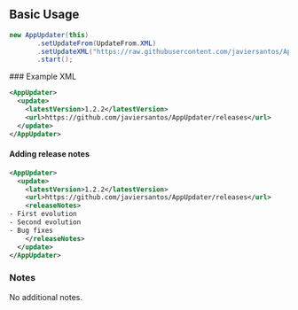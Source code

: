 ## Basic Usage
```Java
new AppUpdater(this)
       .setUpdateFrom(UpdateFrom.XML)
       .setUpdateXML("https://raw.githubusercontent.com/javiersantos/AppUpdater/master/app/update.xml")
       .start();
```

### Example XML
```xml
<AppUpdater>
  <update>
    <latestVersion>1.2.2</latestVersion>
    <url>https://github.com/javiersantos/AppUpdater/releases</url>
  </update>
</AppUpdater>
```

#### Adding release notes
```xml
<AppUpdater>
  <update>
    <latestVersion>1.2.2</latestVersion>
    <url>https://github.com/javiersantos/AppUpdater/releases</url>
    <releaseNotes>
- First evolution
- Second evolution
- Bug fixes
    </releaseNotes>
  </update>
</AppUpdater>
```

### Notes
No additional notes.